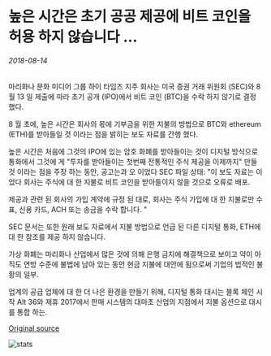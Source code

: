 # 높은 시간은 초기 공공 제공에 비트 코인을 허용 하지 않습니다 ...

###### 2018-08-14

마리화나 문화 미디어 그룹 하이 타임즈 지주 회사는 미국 증권 거래 위원회 (SEC)와 8 월 13 일 제출에 따라 초기 공개 (IPO)에서 비트 코인 (BTC)을 수락 하지 않기로 결정 했다.

8 월 초에, 높은 시간은 회사의 몫에 기부금을 위한 지불의 방법으로 BTC와 ethereum (ETH)를 받아들일 것 이라는 점을 밝히는 보도 자료를 간행 했다.

높은 시간은 처음에 그것의 IPO에 있는 암호 화폐를 받아들이는 것이 디지털 방식으로 통화에서 그것에 게 "투자를 받아들이는 첫번째 전통적인 주식 제공을 이제까지" 만들 것 이라는 점을 주장 하는 동안, 공고는과 오 이었다 SEC 파일 상태: "이 보도 자료는 이었다 회사는 주식에 대 한 지불로 비트 코인을 받아들이지 않을 것으로 오류로 배포.

제공과 관련 된 회사의 가입 계약에 규정 된 대로, 회사는 주식 가입에 대 한 지불로만 수 표, 신용 카드, ACH 또는 송금을 수락 합니다. "

SEC 문서는 또한 원래 보도 자료에서 지불 방법으로 언급 된 다른 디지털 통화, ETH에 대 한 참조를 제공 하지 않습니다.

가상 화폐는 마리화나 산업에서 많은 것에 의해 은행 금지에 해결책으로 보이고 약이 아직도 연방 수준에 불법에 남아 있는 동안 현금 지불에 대안에 됨으로써 기업의 법적인 불황의 일부.

업계의 공급 업체에 대 한 더 나은 환경을 만들기 위해, 디지털 통화 대시는 블록 체인 시작 Alt 36와 제휴 2017에서 판매 시스템의 대마초 산업의 지점에서 지불 옵션으로 대시를 통합 하는.

[Original source](https://cointelegraph.com/news/high-times-will-not-accept-bitcoin-in-its-initial-public-offering)

![stats](https://c.statcounter.com/11760860/0/a89fa40b/1/ "stats")